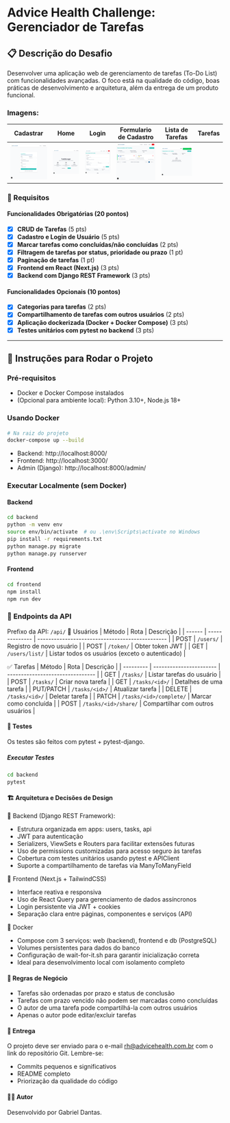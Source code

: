 # Advice Health Challenge: Gerenciador de Tarefas

## 📋 Descrição do Desafio

Desenvolver uma aplicação web de gerenciamento de tarefas (To-Do List) com funcionalidades avançadas. O foco está na qualidade do código, boas práticas de desenvolvimento e arquitetura, além da entrega de um produto funcional.

### Imagens:

<table>
  <thead>
    <th>
      Cadastrar
    </th>
    <th>
      Home
    </th>
    <th>
      Login
    </th>
    <th>
      Formulario de Cadastro
    </th>
    <th>
      Lista de Tarefas
    </th>
    <th>
      Tarefas
    </th>
  </thead>
  <tbody>
    <td><img style="width: 300px" src="./docs/cadastrar.png" alt="Cadastrar" width="100%"></td>
    <td><img style="width: 300px" src="./docs/home.png" alt="Home" width="100%"></td>
    <td><img style="width: 300px" src="./docs/task-form.png" alt="Formulario de Tarefa" width="100%"></td>
    <td><img style="width: 300px" src="./docs/task-list.png" alt="Lista de Tarefa" width="100%"></td>
    <td><img style="width: 300px" src="./docs/tasks.png" alt="Tarefas" width="100%"></td>
  </tbody>
</table>

### 📝 Requisitos

#### Funcionalidades Obrigatórias (20 pontos)

- [x] **CRUD de Tarefas** (5 pts)
- [x] **Cadastro e Login de Usuário** (5 pts)
- [x] **Marcar tarefas como concluídas/não concluídas** (2 pts)
- [x] **Filtragem de tarefas por status, prioridade ou prazo** (1 pt)
- [x] **Paginação de tarefas** (1 pt)
- [x] **Frontend em React (Next.js)** (3 pts)
- [x] **Backend com Django REST Framework** (3 pts)

#### Funcionalidades Opcionais (10 pontos)

- [x] **Categorias para tarefas** (2 pts)
- [x] **Compartilhamento de tarefas com outros usuários** (2 pts)
- [x] **Aplicação dockerizada (Docker + Docker Compose)** (3 pts)
- [x] **Testes unitários com pytest no backend** (3 pts)

---

## 🚀 Instruções para Rodar o Projeto

### Pré-requisitos

- Docker e Docker Compose instalados
- (Opcional para ambiente local): Python 3.10+, Node.js 18+

### Usando Docker

```bash
# Na raiz do projeto
docker-compose up --build
```

- Backend: http://localhost:8000/
- Frontend: http://localhost:3000/
- Admin (Django): http://localhost:8000/admin/

### Executar Localmente (sem Docker)

#### Backend

```bash
cd backend
python -m venv env
source env/bin/activate  # ou .\env\Scripts\activate no Windows
pip install -r requirements.txt
python manage.py migrate
python manage.py runserver
```

#### Frontend

```bash
cd frontend
npm install
npm run dev
```

### 🔁 Endpoints da API

Prefixo da API: `/api/`
🧑 Usuários
| Método | Rota | Descrição |
| ------ | -------------- | ----------------------------------------------- |
| POST | `/users/` | Registro de novo usuário |
| POST | `/token/` | Obter token JWT |
| GET | `/users/list/` | Listar todos os usuários (exceto o autenticado) |

✅ Tarefas
| Método | Rota | Descrição |
| --------- | ----------------------- | -------------------------------- |
| GET | `/tasks/` | Listar tarefas do usuário |
| POST | `/tasks/` | Criar nova tarefa |
| GET | `/tasks/<id>/` | Detalhes de uma tarefa |
| PUT/PATCH | `/tasks/<id>/` | Atualizar tarefa |
| DELETE | `/tasks/<id>/` | Deletar tarefa |
| PATCH | `/tasks/<id>/complete/` | Marcar como concluída |
| POST | `/tasks/<id>/share/` | Compartilhar com outros usuários |

#### 🧪 Testes

Os testes são feitos com pytest + pytest-django.

##### Executar Testes

```bash
cd backend
pytest
```

#### 🏗️ Arquitetura e Decisões de Design

🔹 Backend (Django REST Framework):

- Estrutura organizada em apps: users, tasks, api
- JWT para autenticação
- Serializers, ViewSets e Routers para facilitar extensões futuras
- Uso de permissions customizadas para acesso seguro às tarefas
- Cobertura com testes unitários usando pytest e APIClient
- Suporte a compartilhamento de tarefas via ManyToManyField

🔹 Frontend (Next.js + TailwindCSS)

- Interface reativa e responsiva
- Uso de React Query para gerenciamento de dados assíncronos
- Login persistente via JWT + cookies
- Separação clara entre páginas, componentes e serviços (API)

🔹 Docker

- Compose com 3 serviços: web (backend), frontend e db (PostgreSQL)
- Volumes persistentes para dados do banco
- Configuração de wait-for-it.sh para garantir inicialização correta
- Ideal para desenvolvimento local com isolamento completo

#### 📌 Regras de Negócio

- Tarefas são ordenadas por prazo e status de conclusão
- Tarefas com prazo vencido não podem ser marcadas como concluídas
- O autor de uma tarefa pode compartilhá-la com outros usuários
- Apenas o autor pode editar/excluir tarefas

#### 📧 Entrega

O projeto deve ser enviado para o e-mail rh@advicehealth.com.br com o link do repositório Git. Lembre-se:

- Commits pequenos e significativos
- README completo
- Priorização da qualidade do código

#### 👨‍💻 Autor

Desenvolvido por Gabriel Dantas.

